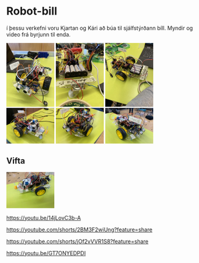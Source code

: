 # Robot-bill
í þessu verkefni voru Kjartan og Kári að búa til sjálfstýrðann bíll.
Myndir og video frá byrjunn til enda.


<img src= https://github.com/Kjartan06/Robot-bill/blob/main/Redo/04E06FA5-2544-491D-9DF9-96B246FAB65C%20(1).JPG width="25%" height="25%">
<img src= https://github.com/Kjartan06/Robot-bill/blob/main/Redo/2C803302-92E1-4D02-879C-39807A0E5B1D%20(1).JPG (1).JPG width="25%" height="25%">
<img src= https://github.com/Kjartan06/Robot-bill/blob/main/Redo/93B08EB6-BC96-48D6-A5C0-38B36A728D7F%20(1).JPG width="25%" height="25%">
<img src= https://github.com/Kjartan06/Robot-bill/blob/main/Redo/IMG_6873%20(1).JPG width="25%" height="25%">
<img src= https://github.com/Kjartan06/Robot-bill/blob/main/Redo/IMG_6874%20(1).JPG width="25%" height="25%">
<img src= https://github.com/Kjartan06/Robot-bill/blob/main/Redo/IMG_6875%20(1).JPG width="25%" height="25%">

## Vifta

<img src= https://github.com/Kjartan06/Robot-bill/blob/main/Redo/IMG_6876%20(1).JPG width="25%" height="25%">




https://youtu.be/14jLovC3b-A 

https://youtube.com/shorts/2BM3F2wiUng?feature=share

https://youtube.com/shorts/jOf2vVVR1S8?feature=share 

https://youtu.be/GT7ONYEDPDI




